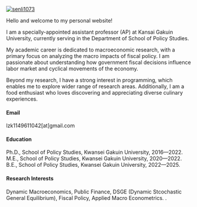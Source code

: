 

[![senli1073](https://img.shields.io/badge/senli1073-github-blue?logo=github)](https://github.com/senli1073)

Hello and welcome to my personal website! 

I am a specially-appointed assistant professor (AP) at Kansai Gakuin University, currently serving in the Department of School of Policy Studies. 

My academic career is dedicated to macroeconomic research, with a primary focus on analyzing the macro impacts of fiscal policy. I am passionate about understanding how government fiscal decisions influence labor market and cyclical movements of the economy.

Beyond my research, I have a strong interest in programming, which enables me to explore wider range of research areas. Additionally, I am a food enthusiast who loves discovering and appreciating diverse culinary experiences.

#### Email
lzk1149611042[at]gmail.com

#### Education
Ph.D., School of Policy Studies, Kwansei Gakuin University, 2016—2022. \
M.E., School of Policy Studies, Kwansei Gakuin University, 2020—2022. \
B.E., School of Policy Studies, Kwansei Gakuin University, 2022—2025.

#### Research Interests
Dynamic Macroeconomics, Public Finance, DSGE (Dynamic Stcochastic General Equilibrium), Fiscal Policy, Applied Macro Econometrics.
.

